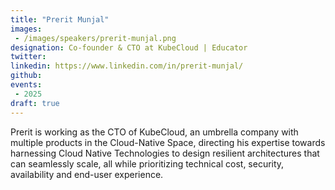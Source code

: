 ```yaml
---
title: "Prerit Munjal"
images: 
 - /images/speakers/prerit-munjal.png
designation: Co-founder & CTO at KubeCloud | Educator
twitter: 
linkedin: https://www.linkedin.com/in/prerit-munjal/
github: 
events:
 - 2025
draft: true
---
```


Prerit is working as the CTO of KubeCloud, an umbrella company with multiple products in the Cloud-Native Space, directing his expertise towards harnessing Cloud Native Technologies to design resilient architectures that can seamlessly scale, all while prioritizing technical cost, security, availability and end-user experience.
